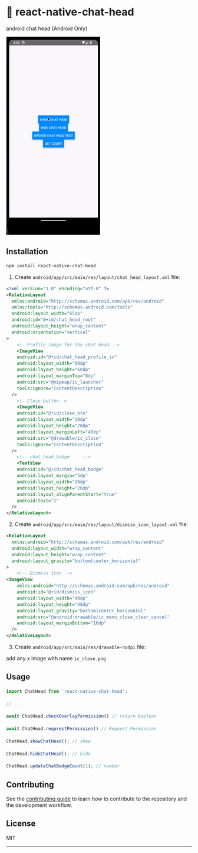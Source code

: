 # 🚀 react-native-chat-head

android chat head (Android Only)

<p>
  <img width="255" src="./docs/demo.gif" alt="Demo">
</p>

## Installation

```sh
npm install react-native-chat-head
```

1. Create `android/app/src/main/res/layout/chat_head_layout.xml` file:

```xml
<?xml version="1.0" encoding="utf-8" ?>
<RelativeLayout
  xmlns:android="http://schemas.android.com/apk/res/android"
  xmlns:tools="http://schemas.android.com/tools"
  android:layout_width="65dp"
  android:id="@+id/chat_head_root"
  android:layout_height="wrap_content"
  android:orientation="vertical"
>
    <!--Profile image for the chat head.-->
    <ImageView
    android:id="@+id/chat_head_profile_iv"
    android:layout_width="60dp"
    android:layout_height="60dp"
    android:layout_marginTop="8dp"
    android:src="@mipmap/ic_launcher"
    tools:ignore="ContentDescription"
  />
    <!--Close button-->
    <ImageView
    android:id="@+id/close_btn"
    android:layout_width="20dp"
    android:layout_height="20dp"
    android:layout_marginLeft="40dp"
    android:src="@drawable/ic_close"
    tools:ignore="ContentDescription"
  />
    <!-- chat_head_badge     -->
    <TextView
    android:id="@+id/chat_head_badge"
    android:layout_margin="5dp"
    android:layout_width="26dp"
    android:layout_height="26dp"
    android:layout_alignParentStart="true"
    android:text="1"
  />
</RelativeLayout>
```

2. Create `android/app/src/main/res/layout/dismiss_icon_layout.xml` file:

```xml
<RelativeLayout
  xmlns:android="http://schemas.android.com/apk/res/android"
  android:layout_width="wrap_content"
  android:layout_height="wrap_content"
  android:layout_gravity="bottom|center_horizontal"
>
    <!-- Dismiss icon -->
<ImageView
    xmlns:android="http://schemas.android.com/apk/res/android"
    android:id="@+id/dismiss_icon"
    android:layout_width="48dp"
    android:layout_height="48dp"
    android:layout_gravity="bottom|center_horizontal"
    android:src="@android:drawable/ic_menu_close_clear_cancel"
    android:layout_marginBottom="16dp"
  />
</RelativeLayout>
```

3. Create `android/app/src/main/res/drawable-nodpi` file:

add any x image with name `ic_close.png`

## Usage

```js
import ChatHead from 'react-native-chat-head';

// ...

await ChatHead.checkOverlayPermission() // return boolean 

await ChatHead.requrestPermission() // Request Permission

ChatHead.showChatHead(); // show

ChatHead.hideChatHead(); // hide

ChatHead.updateChatBadgeCount(1); // number

```

## Contributing

See the [contributing guide](CONTRIBUTING.md) to learn how to contribute to the repository and the development workflow.

## License

MIT

---

